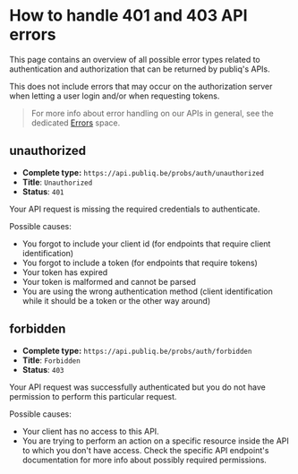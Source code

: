 # How to handle 401 and 403 API errors

This page contains an overview of all possible error types related to authentication and authorization that can be returned by publiq's APIs.

This does not include errors that may occur on the authorization server when letting a user login and/or when requesting tokens.

> For more info about error handling on our APIs in general, see the dedicated [Errors](https://publiq.stoplight.io/docs/errors/d6a8ba3f3c186-introduction) space.

## unauthorized

* **Complete type:** `https://api.publiq.be/probs/auth/unauthorized`
* **Title**: `Unauthorized`
* **Status**: `401`

Your API request is missing the required credentials to authenticate.

Possible causes:

* You forgot to include your client id (for endpoints that require client identification)
* You forgot to include a token (for endpoints that require tokens)
* Your token has expired
* Your token is malformed and cannot be parsed
* You are using the wrong authentication method (client identification while it should be a token or the other way around)

## forbidden

* **Complete type:** `https://api.publiq.be/probs/auth/forbidden`
* **Title**: `Forbidden`
* **Status**: `403`

Your API request was successfully authenticated but you do not have permission to perform this particular request.

Possible causes:

* Your client has no access to this API.
* You are trying to perform an action on a specific resource inside the API to which you don't have access. Check the specific API endpoint's documentation for more info about possibly required permissions.

